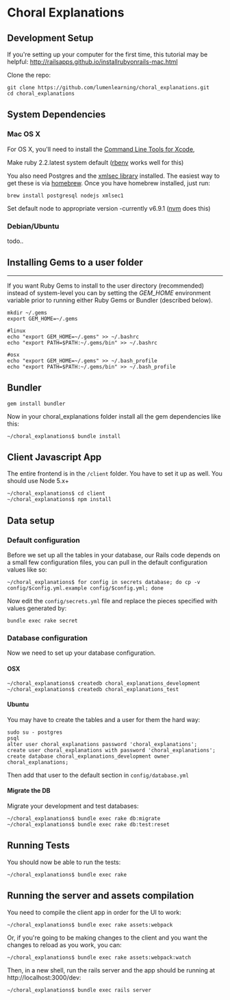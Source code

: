 # Choral Explanations


## Development Setup

If you're setting up your computer for the first time, this tutorial may be helpful: http://railsapps.github.io/installrubyonrails-mac.html

Clone the repo:
```
git clone https://github.com/lumenlearning/choral_explanations.git
cd choral_explanations
```

## System Dependencies

### Mac OS X

For OS X, you'll need to install the [Command Line Tools for Xcode](http://developer.apple.com/downloads),

Make ruby 2.2.latest system default ([rbenv](https://github.com/rbenv/rbenv) works well for this)

You also need Postgres and the [xmlsec library](http://www.aleksey.com/xmlsec/) installed.
The easiest way to get these is via [homebrew](http://brew.sh/).
Once you have homebrew installed, just run:

```
brew install postgresql nodejs xmlsec1
```

Set default node to appropriate version -currently v6.9.1 ([nvm](https://github.com/creationix/nvm) does this)

### Debian/Ubuntu

todo..

## Installing Gems to a user folder
------

If you want Ruby Gems to install to the user directory (recommended) instead of system-level you can by
setting the *GEM_HOME* environment variable prior to running either Ruby Gems or Bundler (described below).

```
mkdir ~/.gems
export GEM_HOME=~/.gems

#linux
echo "export GEM_HOME=~/.gems" >> ~/.bashrc
echo "export PATH=$PATH:~/.gems/bin" >> ~/.bashrc

#osx
echo "export GEM_HOME=~/.gems" >> ~/.bash_profile
echo "export PATH=$PATH:~/.gems/bin" >> ~/.bash_profile
```

## Bundler

```
gem install bundler
```

Now in your choral_explanations folder install all the gem dependencies like this:
```
~/choral_explanations$ bundle install
```

## Client Javascript App

The entire frontend is in the `/client` folder. You have to set it up as well.
You should use Node 5.x+

```
~/choral_explanations$ cd client
~/choral_explanations$ npm install
```


## Data setup

### Default configuration

Before we set up all the tables in your database, our Rails code depends on a
small few configuration files, you can pull in the default configuration values like so:

```
~/choral_explanations$ for config in secrets database; do cp -v config/$config.yml.example config/$config.yml; done
```

Now edit the `config/secrets.yml` file and replace the pieces specified with values generated by:
```
bundle exec rake secret
```

### Database configuration
Now we need to set up your database configuration.

#### OSX

```
~/choral_explanations$ createdb choral_explanations_development
~/choral_explanations$ createdb choral_explanations_test
```

#### Ubuntu
You may have to create the tables and a user for them the hard way:

```
sudo su - postgres
psql
alter user choral_explanations password 'choral_explanations';
create user choral_explanations with password 'choral_explanations';
create database choral_explanations_development owner choral_explanations;
```

Then add that user to the default section in `config/database.yml`


#### Migrate the DB

Migrate your development and test databases:

```
~/choral_explanations$ bundle exec rake db:migrate
~/choral_explanations$ bundle exec rake db:test:reset
```

## Running Tests

You should now be able to run the tests:
```
~/choral_explanations$ bundle exec rake
```

## Running the server and assets compilation
You need to compile the client app in order for the UI to work:
```
~/choral_explanations$ bundle exec rake assets:webpack
```

Or, if you're going to be making changes to the client and you want the changes
to reload as you work, you can:
```
~/choral_explanations$ bundle exec rake assets:webpack:watch
```

Then, in a new shell, run the rails server and the app should be running at http://localhost:3000/dev:
```
~/choral_explanations$ bundle exec rails server
```
